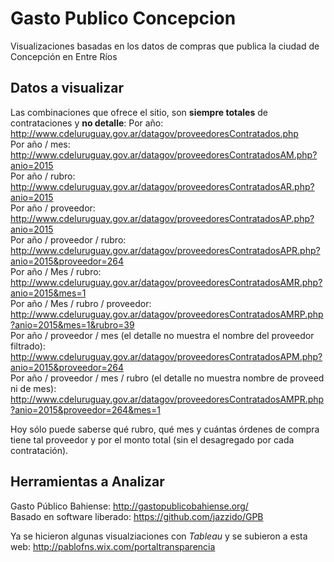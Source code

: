 # Gasto Publico Concepcion
Visualizaciones basadas en los datos de compras que publica la ciudad de Concepción en Entre Ríos

## Datos a visualizar
Las combinaciones que ofrece el sitio, son **siempre totales** de contrataciones y **no detalle**:
Por año: http://www.cdeluruguay.gov.ar/datagov/proveedoresContratados.php  
Por año / mes: http://www.cdeluruguay.gov.ar/datagov/proveedoresContratadosAM.php?anio=2015  
Por año / rubro: http://www.cdeluruguay.gov.ar/datagov/proveedoresContratadosAR.php?anio=2015  
Por año / proveedor: http://www.cdeluruguay.gov.ar/datagov/proveedoresContratadosAP.php?anio=2015  
Por año / proveedor / rubro: http://www.cdeluruguay.gov.ar/datagov/proveedoresContratadosAPR.php?anio=2015&proveedor=264  
Por año / Mes / rubro: http://www.cdeluruguay.gov.ar/datagov/proveedoresContratadosAMR.php?anio=2015&mes=1  
Por año / Mes / rubro / proveedor: http://www.cdeluruguay.gov.ar/datagov/proveedoresContratadosAMRP.php?anio=2015&mes=1&rubro=39  
Por año / proveedor / mes (el detalle no muestra el nombre del proveedor filtrado):
http://www.cdeluruguay.gov.ar/datagov/proveedoresContratadosAPM.php?anio=2015&proveedor=264  
Por año / proveedor / mes / rubro (el detalle no muestra nombre de proveed ni de mes):
http://www.cdeluruguay.gov.ar/datagov/proveedoresContratadosAMPR.php?anio=2015&proveedor=264&mes=1  

Hoy sólo puede saberse qué rubro, qué mes y cuántas órdenes de compra tiene tal proveedor y por el monto total (sin el desagregado por cada contratación).

## Herramientas a Analizar
Gasto Público Bahiense: http://gastopublicobahiense.org/  
Basado en software liberado: https://github.com/jazzido/GPB  

Ya se hicieron algunas visualziaciones con _Tableau_ y se subieron a esta web: http://pablofns.wix.com/portaltransparencia  

